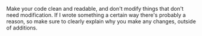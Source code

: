 Make your code clean and readable, and don't modify things that don't need modification.
If I wrote something a certain way there's probably a reason, so make sure to clearly explain why you make any changes, outside of additions.
